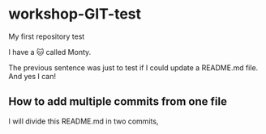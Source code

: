 # workshop-GIT-test
My first repository test

I have a :cat: called Monty.

The previous sentence was just to test if I could update a README.md file.
And yes I can!

## How to add multiple commits from one file

I will divide this README.md in two commits,
